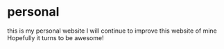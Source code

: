 # personal
this is my personal website
I will continue to improve this website of mine
Hopefully it turns to be awesome!
